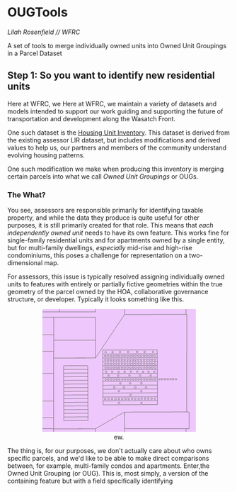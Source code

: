 # OUGTools
*Lilah Rosenfield // WFRC*

 A set of tools to merge individually owned units into Owned Unit Groupings in a Parcel Dataset

## Step 1: So you want to identify new residential units
Here at WFRC, we Here at WFRC, we maintain a variety of datasets and models intended to support our work guiding and supporting the future of transportation and development along the Wasatch Front.

One such dataset is the [Housing Unit Inventory](https://gis.utah.gov/data/planning/housing-unit-inventory/). This dataset is derived from the existing assessor LIR dataset, but includes modifications and derived values to help us, our partners and members of the community understand evolving housing patterns.

One such modification we make when producing this inventory is merging certain parcels into what we call *Owned Unit Groupings* or OUGs.

### The What?

You see, assessors are responsible primarily for identifying taxable property, and while the data they produce is quite useful for other purposes, it is still primarily created for that role. This means that *each independently owned unit* needs to have its own feature. This works fine for single-family residential units and for apartments owned by a single entity, but for multi-family dwellings, *especially* mid-rise and high-rise condominiums, this poses a challenge for representation on a two-dimensional map.

For assessors, this issue is typically resolved assigning individually owned units to features with entirely or partially fictive geometries within the true geometry of the parcel owned by the HOA, collaborative governance structure, or developer. Typically it looks something like this.

<p align="center">
    <img src="./Condo.png" alt="An image showing a midrise condo as seen in an assessor's parcel map. It shows that, nested within the parcel surrounding the building, there are a variety of smaller parcels that do not correspond with anything physical. There are two separate 'stacks' of rectangular features. Each of rectangles within the right stack further contain a varying number of circular features, mostly, but not entirely contained within said rectangles.">
    <br>
    ew.
</p>
The thing is, for our purposes, we don't actually care about who owns specific parcels, and we'd like to be able to make direct comparisons between, for example, multi-family condos and apartments. Enter,the Owned Unit Grouping (or OUG). This is, most simply, a version of the containing feature but with a field specifically identifying